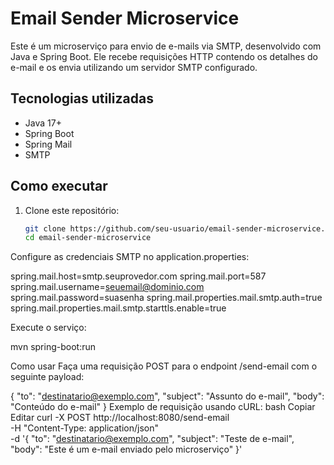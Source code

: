 # Email Sender Microservice

Este é um microserviço para envio de e-mails via SMTP, desenvolvido com Java e Spring Boot. Ele recebe requisições HTTP contendo os detalhes do e-mail e os envia utilizando um servidor SMTP configurado.

## Tecnologias utilizadas
- Java 17+
- Spring Boot
- Spring Mail
- SMTP

## Como executar

1. Clone este repositório:
   ```bash
   git clone https://github.com/seu-usuario/email-sender-microservice.git
   cd email-sender-microservice
Configure as credenciais SMTP no application.properties:

spring.mail.host=smtp.seuprovedor.com
spring.mail.port=587
spring.mail.username=seuemail@dominio.com
spring.mail.password=suasenha
spring.mail.properties.mail.smtp.auth=true
spring.mail.properties.mail.smtp.starttls.enable=true

Execute o serviço:

mvn spring-boot:run


Como usar
Faça uma requisição POST para o endpoint /send-email com o seguinte payload:

{
  "to": "destinatario@exemplo.com",
  "subject": "Assunto do e-mail",
  "body": "Conteúdo do e-mail"
}
Exemplo de requisição usando cURL:
bash
Copiar
Editar
curl -X POST http://localhost:8080/send-email \
     -H "Content-Type: application/json" \
     -d '{
           "to": "destinatario@exemplo.com",
           "subject": "Teste de e-mail",
           "body": "Este é um e-mail enviado pelo microserviço"
         }'

